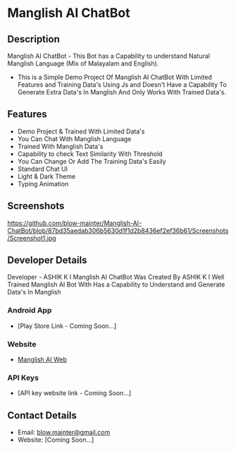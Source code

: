 # Manglish AI ChatBot

## Description
Manglish AI ChatBot - This Bot has a Capability to understand Natural Manglish Language (Mix of Malayalam and English).
- This is a Simple Demo Project Of Manglish AI ChatBot With Limited Features and Training Data's Using Js and Doesn't Have a Capability To Generate Extra Data's In Manglish And Only Works With Trained Data's.

## Features
- Demo Project & Trained With Limited Data's
- You Can Chat With Manglish Language
- Trained With Manglish Data's
- Capability to check Text Similarity With Threshold
- You Can Change Or Add The Training Data's Easily
- Standard Chat UI
- Light & Dark Theme
- Typing Animation

## Screenshots
https://github.com/blow-mainter/Manglish-AI-ChatBot/blob/87bd35aedab306b5630d1f1d2b8436ef2ef36b61/Screenshots/Screenshot1.jpg

## Developer Details
Developer - ASHIK K I
Manglish AI ChatBot Was Created By ASHIK K I
Well Trained Manglish AI Bot With Has a Capability to Understand and Generate Data's In Manglish

### Android App
- [Play Store Link - Coming Soon...]

### Website
- [Manglish AI Web](https://www.talim-platform.com/ai-tools/manglish-ai-chat)

 ### API Keys
- [API key website link - Coming Soon...]


## Contact Details
- Email: [blow.mainter@gmail.com](#mailto:blow.mainter@gmail.com)
- Website: [Coming Soon...]
